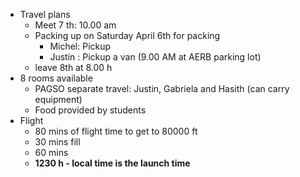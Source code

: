 

- Travel plans
	- Meet 7 th: 10.00 am 
	- Packing up on Saturday April 6th for packing
		- Michel: Pickup 
		- Justin : Pickup a van (9.00 AM at AERB parking lot)
	- leave 8th at 8.00 h 
- 8 rooms available
	- PAGSO separate travel: Justin, Gabriela and Hasith (can carry equipment)
	- Food provided by students
- Flight 
	- 80 mins of flight time to get to 80000 ft
	- 30 mins fill
	- 60 mins
	- **1230 h - local time is the launch time**

